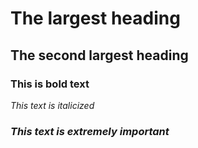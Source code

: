 # The largest heading
## The second largest heading
### **This is bold text**
*This text is italicized*
### **_This text is extremely important_**